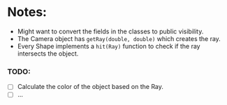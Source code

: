 # Notes:
- Might want to convert the fields in the classes to public visibility.
- The Camera object has `getRay(double, double)` which creates the ray.
- Every Shape implements a `hit(Ray)` function to check if the ray intersects the object.

### TODO:
- [ ] Calculate the color of the object based on the Ray.
- [ ] ...
